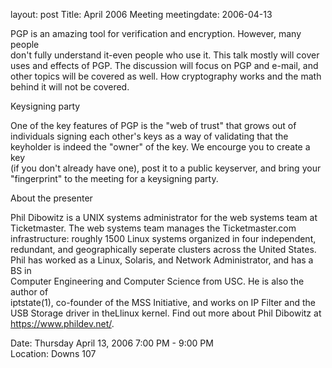 layout: post
Title: April 2006 Meeting
meetingdate: 2006-04-13

PGP is an amazing tool for verification and encryption. However, many people   
don't fully understand it-even people who use it. This talk mostly will cover  
uses and effects of PGP. The discussion will focus on PGP and e-mail, and      
other topics will be covered as well. How cryptography works and the math      
behind it will not be covered.                                                 
                                                                             
Keysigning party                                                               
                                                                             
One of the key features of PGP is the "web of trust" that grows out of         
individuals signing each other's keys as a way of validating that the          
keyholder is indeed the "owner" of the key. We encourge you to create a key    
(if you don't already have one), post it to a public keyserver, and bring your 
"fingerprint" to the meeting for a keysigning party.                           
                                                                             
About the presenter                                                            
                                                                             
Phil Dibowitz is a UNIX systems administrator for the web systems team at      
Ticketmaster. The web systems team manages the Ticketmaster.com                
infrastructure: roughly 1500 Linux systems organized in four independent,      
redundant, and geographically seperate clusters across the United States. Phil 
has worked as a Linux, Solaris, and Network Administrator, and has a BS in     
Computer Engineering and Computer Science from USC. He is also the author of   
iptstate(1), co-founder of the MSS Initiative, and works on IP Filter and the  
USB Storage driver in theLlinux kernel. Find out more about Phil Dibowitz at   
https://www.phildev.net/.
                                                                             
Date: Thursday April 13, 2006 7:00 PM - 9:00 PM                                  
Location: Downs 107                                         
